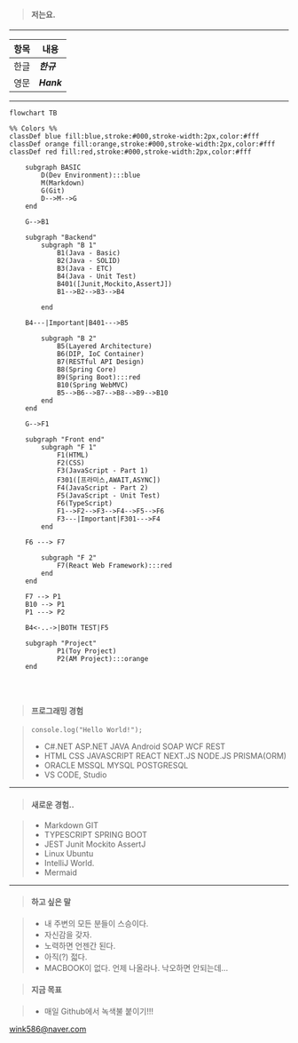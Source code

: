 >#### 저는요.
***
| 항목 | 내용 |
| :---: | --- |
| 한글 | ***한규*** |
| 영문 | ***Hank*** |
***

```mermaid
flowchart TB

%% Colors %%
classDef blue fill:blue,stroke:#000,stroke-width:2px,color:#fff
classDef orange fill:orange,stroke:#000,stroke-width:2px,color:#fff
classDef red fill:red,stroke:#000,stroke-width:2px,color:#fff
      
    subgraph BASIC                          
        D(Dev Environment):::blue
        M(Markdown)
        G(Git)
        D-->M-->G                                             
    end
    
    G-->B1      
                    
    subgraph "Backend"
        subgraph "B 1"
            B1(Java - Basic)
            B2(Java - SOLID)
            B3(Java - ETC)        
            B4(Java - Unit Test)     
            B401([Junit,Mockito,AssertJ])   
            B1-->B2-->B3-->B4
           
        end
      
    B4---|Important|B401--->B5
        
        subgraph "B 2" 
            B5(Layered Architecture)
            B6(DIP, IoC Container)
            B7(RESTful API Design)
            B8(Spring Core)
            B9(Spring Boot):::red 
            B10(Spring WebMVC)
            B5-->B6-->B7-->B8-->B9-->B10
        end        
    end
    
    G-->F1
    
    subgraph "Front end"
        subgraph "F 1"
            F1(HTML)
            F2(CSS)
            F3(JavaScript - Part 1)
            F301([프라미스,AWAIT,ASYNC])
            F4(JavaScript - Part 2)
            F5(JavaScript - Unit Test)
            F6(TypeScript)
            F1-->F2-->F3-->F4-->F5-->F6            
            F3---|Important|F301--->F4
        end
    
    F6 ---> F7   
        
        subgraph "F 2"
            F7(React Web Framework):::red                
        end       
    end
    
    F7 --> P1
    B10 --> P1
    P1 ---> P2
    
    B4<-..->|BOTH TEST|F5
    
    subgraph "Project"
            P1(Toy Project)
            P2(AM Project):::orange        
    end 




```

>#### 프로그래밍 경험

> ``console.log("Hello World!");``
> - C#.NET ASP.NET JAVA Android SOAP WCF REST 
> - HTML CSS JAVASCRIPT REACT NEXT.JS NODE.JS PRISMA(ORM)
> - ORACLE MSSQL MYSQL POSTGRESQL  
> - VS CODE, Studio
***
>#### 새로운 경험..

> - Markdown GIT 
> - TYPESCRIPT SPRING BOOT
> - JEST Junit Mockito AssertJ
> - Linux Ubuntu
> - IntelliJ World.  
> - Mermaid
***



>#### 하고 싶은 말

> - 내 주변의 모든 분들이 스승이다.
> - 자신감을 갖자. 
> - 노력하면 언젠간 된다.
> - 아직(?) 젋다.
> - MACBOOK이 없다. 언제 나올라나. 낙오하면 안되는데...

>#### 지금 목표

> - 매일 Github에서 녹색불 붙이기!!!

<wink586@naver.com>
